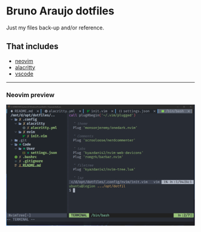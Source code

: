 # Bruno Araujo dotfiles

Just my files back-up and/or reference.
## That includes
- [neovim](.config/nvim/init.vim)
- [alacritty](.config/alacritty/alacritty.yml)
- [vscode](Code/User/settings.json)

---

### Neovim preview
![preview](screenshot.png)